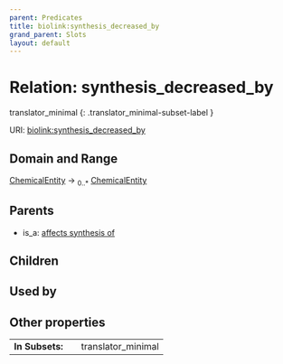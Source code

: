 ```yaml
---
parent: Predicates
title: biolink:synthesis_decreased_by
grand_parent: Slots
layout: default
---
```


# Relation: synthesis_decreased_by

translator_minimal
{: .translator_minimal-subset-label }




URI: [biolink:synthesis_decreased_by](https://w3id.org/biolink/vocab/synthesis_decreased_by)

## Domain and Range

[ChemicalEntity](ChemicalEntity.md) ->  <sub>0..*</sub> [ChemicalEntity](ChemicalEntity.md)

## Parents

 *  is_a: [affects synthesis of](affects_synthesis_of.md)

## Children


## Used by


## Other properties

|  |  |  |
| --- | --- | --- |
| **In Subsets:** | | translator_minimal |

